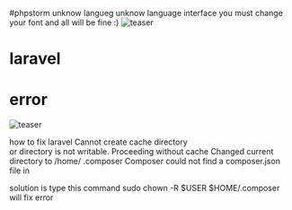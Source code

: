 #phpstorm unknow langueg
unknow language interface
you must change your font and all will be fine :)
![teaser](https://raw.githubusercontent.com/hunter2020/img/master/Screenshot%20from%202016-10-27%2020%3A27%3A50.png)



# laravel
# error
![teaser](https://raw.githubusercontent.com/hunter2020/img/master/Screenshot%20from%202016-11-01%2005%3A49%3A23.png)

how to fix laravel 
Cannot create cache directory  
or directory is not writable. Proceeding without cache
Changed current directory to /home/ .composer
Composer could not find a composer.json file in

solution is type this command
sudo chown -R $USER $HOME/.composer
will fix error 

